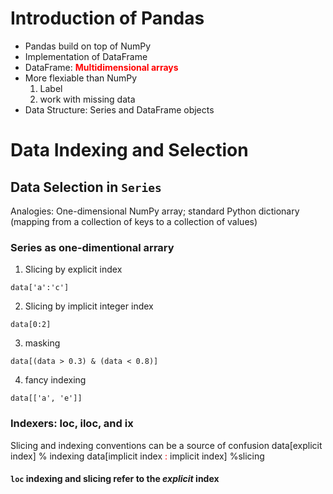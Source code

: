# Introduction of Pandas
- Pandas build on top of NumPy
- Implementation of DataFrame
- DataFrame: <font color=red>**Multidimensional arrays** </font>
- More flexiable than NumPy
	1. Label
	2. work with missing data
- Data Structure: Series and DataFrame objects
# Data Indexing and Selection
## Data Selection in `Series`
Analogies: One-dimensional NumPy array; standard Python dictionary (mapping from a collection of keys to a collection of values)
### Series as one-dimentional arrary 
1. Slicing by explicit index
```
data['a':'c']
```
2. Slicing by implicit integer index
```
data[0:2]
```
3. masking
```
data[(data > 0.3) & (data < 0.8)]
```
4. fancy indexing
```
data[['a', 'e']]
```

### Indexers: loc, iloc, and ix
Slicing and indexing conventions can be a source of confusion
data[explicit index] % indexing
data[implicit index <font color=red>: </font> implicit index]  %slicing

#### `loc` indexing and slicing refer to the *explicit* index
